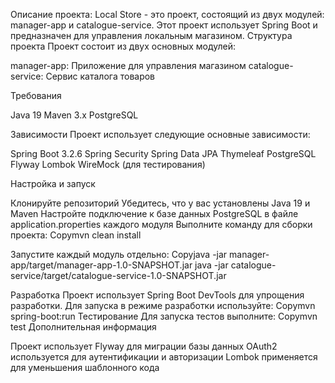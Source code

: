 Описание проекта: 
Local Store - это проект, состоящий из двух модулей: manager-app и catalogue-service. Этот проект использует Spring Boot и предназначен для управления локальным магазином.
Структура проекта
Проект состоит из двух основных модулей:

manager-app: Приложение для управления магазином
catalogue-service: Сервис каталога товаров

Требования

Java 19
Maven 3.x
PostgreSQL

Зависимости
Проект использует следующие основные зависимости:

Spring Boot 3.2.6
Spring Security
Spring Data JPA
Thymeleaf
PostgreSQL
Flyway
Lombok
WireMock (для тестирования)

Настройка и запуск

Клонируйте репозиторий
Убедитесь, что у вас установлены Java 19 и Maven
Настройте подключение к базе данных PostgreSQL в файле application.properties каждого модуля
Выполните команду для сборки проекта:
Copymvn clean install

Запустите каждый модуль отдельно:
Copyjava -jar manager-app/target/manager-app-1.0-SNAPSHOT.jar
java -jar catalogue-service/target/catalogue-service-1.0-SNAPSHOT.jar


Разработка
Проект использует Spring Boot DevTools для упрощения разработки. Для запуска в режиме разработки используйте:
Copymvn spring-boot:run
Тестирование
Для запуска тестов выполните:
Copymvn test
Дополнительная информация

Проект использует Flyway для миграции базы данных
OAuth2 используется для аутентификации и авторизации
Lombok применяется для уменьшения шаблонного кода
